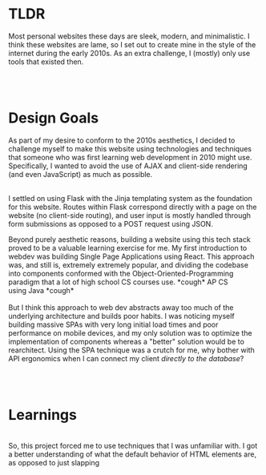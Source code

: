 <h1>TLDR</h1><p>Most personal websites these days are sleek, modern, and minimalistic. I think these websites are lame, so I set out to create mine in the style of the internet during the early 2010s. As an extra challenge, I (mostly) only use tools that existed then.</p><p><br>&nbsp;</p><h1>Design Goals</h1><p>As part of my desire to conform to the 2010s aesthetics, I decided to challenge myself to make this website using technologies and techniques that someone who was first learning web development in 2010 might use. Specifically, I wanted to avoid the use of AJAX and client-side rendering (and even JavaScript) as much as possible.<br>&nbsp;</p><p>I settled on using Flask with the Jinja templating system as the foundation for this website. Routes within Flask correspond directly with a page on the website (no client-side routing), and user input is mostly handled through form submissions as opposed to a POST request using JSON.</p><p>Beyond purely aesthetic reasons, building a website using this tech stack proved to be a valuable learning exercise for me. My first introduction to webdev was building Single Page Applications using React. This approach was, and still is, extremely extremely popular, and dividing the codebase into components conformed with the Object-Oriented-Programming paradigm that a lot of high school CS courses use. *cough* AP CS using&nbsp;Java&nbsp;*cough*&nbsp;<br><br>But I think this approach to web dev abstracts away too much of the underlying architecture and builds poor habits. I was noticing myself building massive SPAs with very long initial load times and poor performance on mobile devices, and my only solution was to optimize the implementation of components whereas a "better" solution would be to rearchitect. Using the SPA technique was a crutch for me, why bother with API ergonomics when I can connect my client <i>directly to the database</i>?</p><p><br>&nbsp;</p><h1>Learnings</h1><p><br>So, this project forced me to use techniques that I was unfamiliar with. I got a better understanding of what the default behavior of HTML elements are, as opposed to just slapping&nbsp;</p>